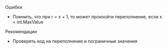Ошибки
- Помнить, что при r = x + 1, то может произойти переполнение, если x = int.MaxValue

Рекомендации
- Проверять код на переполнение и пограничные значения
